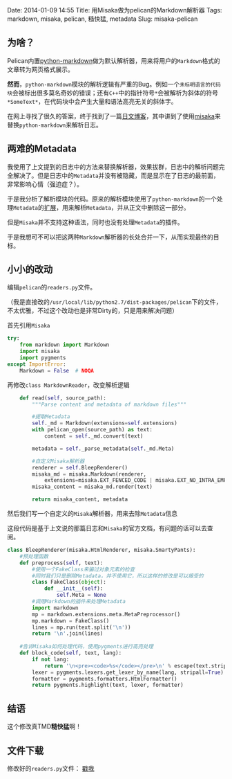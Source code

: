 Date: 2014-01-09 14:55
Title: 用Misaka做为pelican的Markdown解析器
Tags: markdown, misaka, pelican, 糙快猛, metadata
Slug: misaka-pelican


## 为啥？

Pelican内置[python-markdown][1]做为默认解析器，用来将用户的``Markdown``格式的文章转为网页格式展示。

**然而**，``python-markdown``模块的解析逻辑有严重的Bug。例如一个``未标明语言的代码块``会被标出很多莫名奇妙的错误；还有``C++``中的指针符号``*``会被解析为斜体的符号``*SomeText*``，在代码块中会产生大量和语法高亮无关的斜体字。

在网上寻找了很久的答案，终于找到了一篇[日文博客][2]，其中讲到了使用[misaka][3]来替换``python-markdown``来解析日志。

## 两难的Metadata

我使用了上文提到的日志中的方法来替换解析器，效果拔群，日志中的解析问题完全解决了。但是日志中的``Metadata``并没有被隐藏，而是显示在了日志的最前面，非常影响心情（强迫症？）。

于是我分析了解析模块的代码。原来的解析模块使用了``python-markdown``的一个处理``Metadata``的[扩展][4]，用来解析``Metadata``，并从正文中删除这一部分。

但是``Misaka``并不支持这种语法，同时也没有处理``Metadata``的插件。

于是我想可不可以把这两种``Markdown``解析器的长处合并一下，从而实现最终的目标。

## 小小的改动
编辑``pelican``的``readers.py``文件。

（我是直接改的``/usr/local/lib/python2.7/dist-packages/pelican``下的文件，不太优雅，不过这个改动也是非常Dirty的，只是用来解决问题）

首先引用``Misaka``

```python
try:
    from markdown import Markdown
    import misaka
    import pygments
except ImportError:
    Markdown = False  # NOQA
```

再修改``class MarkdownReader``，改变解析逻辑

```python
    def read(self, source_path):
        """Parse content and metadata of markdown files"""

        #提取Metadata
        self._md = Markdown(extensions=self.extensions)
        with pelican_open(source_path) as text:
            content = self._md.convert(text)

        metadata = self._parse_metadata(self._md.Meta)

        #自定义Misaka解析器
        renderer = self.BleepRenderer()
        misaka_md = misaka.Markdown(renderer,
            extensions=misaka.EXT_FENCED_CODE | misaka.EXT_NO_INTRA_EMPHASIS)
        misaka_content = misaka_md.render(text)

        return misaka_content, metadata
```

然后我们写一个自定义的``Misaka``解析器，用来去除``Metadata``信息

这段代码是基于上文说的那篇日志和``Misaka``的官方文档，有问题的话可以去查阅。

```python
class BleepRenderer(misaka.HtmlRenderer, misaka.SmartyPants):
    #预处理函数
    def preprocess(self, text):
        #使用一个FakeClass来骗过对象元素的检查
        #同时我们只是删除Metadata，并不使用它，所以这样的修改是可以接受的
        class FakeClass(object):
            def __init__(self):
                self.Meta = None
        #调用Markdown的插件来处理Metadata
        import markdown
        mp = markdown.extensions.meta.MetaPreprocessor()
        mp.markdown = FakeClass()
        lines = mp.run(text.split('\n'))
        return '\n'.join(lines)
    
    #告诉Misaka如何处理代码，使用pygments进行高亮处理
    def block_code(self, text, lang):
        if not lang:
            return '\n<pre><code>%s</code></pre>\n' % escape(text.strip())
        lexer = pygments.lexers.get_lexer_by_name(lang, stripall=True)
        formatter = pygments.formatters.HtmlFormatter()
        return pygments.highlight(text, lexer, formatter)
```

## 结语

这个修改真TMD**糙快猛**啊！

## 文件下载

修改好的``readers.py``文件：
[戳我][5]



[1]: http://pythonhosted.org/Markdown/
[2]: http://qiita.com/5t111111/items/4614b207f3942d05e55c
[3]: http://misaka.61924.nl/
[4]: https://github.com/waylan/Python-Markdown/blob/master/markdown/extensions/meta.py
[5]: https://s.yunio.com/_Lt!Lb